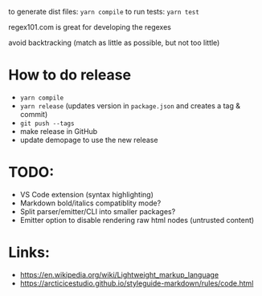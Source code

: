 to generate dist files: `yarn compile`
to run tests: `yarn test`

regex101.com is great for developing the regexes

avoid backtracking (match as little as possible, but not too little)

# How to do release
- `yarn compile`
- `yarn release` (updates version in `package.json` and creates a tag & commit)
- `git push --tags`
- make release in GitHub
- update demopage to use the new release

# TODO:
- VS Code extension (syntax highlighting)
- Markdown bold/italics compatiblity mode?
- Split parser/emitter/CLI into smaller packages?
- Emitter option to disable rendering raw html nodes (untrusted content)

# Links:
- https://en.wikipedia.org/wiki/Lightweight_markup_language
- https://arcticicestudio.github.io/styleguide-markdown/rules/code.html
